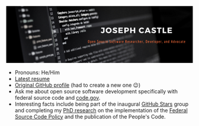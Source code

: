 <img src="https://github.com/jcastle/jcastle/blob/main/ReadmeBanner.png" alt="banner that says Joseph Castle - open source software researcher, developer, and advocate">

- Pronouns: He/Him
- [Latest resume](https://github.com/jcastle/jcastle/blob/main/Resume-TechMgt-jcastle.pdf)
- [Original GitHub profile](https://github.com/jcastle-zz) (had to create a new one 😉)
- Ask me about open source software development specifically with federal source code and [code.gov](https://code.gov/).
- Interesting facts include being part of the inaugural [GitHub Stars](https://stars.github.com/) group and completing my [PhD research](https://github.com/jcastle-zz/dissertation_publishingOSS) on the implementation of the [Federal Source Code Policy](https://obamawhitehouse.archives.gov/blog/2016/08/08/peoples-code) and the publication of the People's Code.
